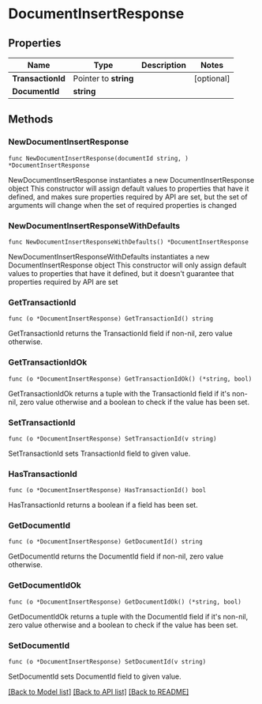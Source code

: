 # DocumentInsertResponse

## Properties

Name | Type | Description | Notes
------------ | ------------- | ------------- | -------------
**TransactionId** | Pointer to **string** |  | [optional] 
**DocumentId** | **string** |  | 

## Methods

### NewDocumentInsertResponse

`func NewDocumentInsertResponse(documentId string, ) *DocumentInsertResponse`

NewDocumentInsertResponse instantiates a new DocumentInsertResponse object
This constructor will assign default values to properties that have it defined,
and makes sure properties required by API are set, but the set of arguments
will change when the set of required properties is changed

### NewDocumentInsertResponseWithDefaults

`func NewDocumentInsertResponseWithDefaults() *DocumentInsertResponse`

NewDocumentInsertResponseWithDefaults instantiates a new DocumentInsertResponse object
This constructor will only assign default values to properties that have it defined,
but it doesn't guarantee that properties required by API are set

### GetTransactionId

`func (o *DocumentInsertResponse) GetTransactionId() string`

GetTransactionId returns the TransactionId field if non-nil, zero value otherwise.

### GetTransactionIdOk

`func (o *DocumentInsertResponse) GetTransactionIdOk() (*string, bool)`

GetTransactionIdOk returns a tuple with the TransactionId field if it's non-nil, zero value otherwise
and a boolean to check if the value has been set.

### SetTransactionId

`func (o *DocumentInsertResponse) SetTransactionId(v string)`

SetTransactionId sets TransactionId field to given value.

### HasTransactionId

`func (o *DocumentInsertResponse) HasTransactionId() bool`

HasTransactionId returns a boolean if a field has been set.

### GetDocumentId

`func (o *DocumentInsertResponse) GetDocumentId() string`

GetDocumentId returns the DocumentId field if non-nil, zero value otherwise.

### GetDocumentIdOk

`func (o *DocumentInsertResponse) GetDocumentIdOk() (*string, bool)`

GetDocumentIdOk returns a tuple with the DocumentId field if it's non-nil, zero value otherwise
and a boolean to check if the value has been set.

### SetDocumentId

`func (o *DocumentInsertResponse) SetDocumentId(v string)`

SetDocumentId sets DocumentId field to given value.



[[Back to Model list]](../README.md#documentation-for-models) [[Back to API list]](../README.md#documentation-for-api-endpoints) [[Back to README]](../README.md)


